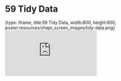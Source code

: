 # 59 Tidy Data
 
{type: iframe, title:59 Tidy Data, width:800, height:600, poster:resources/chapt_screen_images/tidy-data.png}
![](https://datatrail-jhu.github.io/DataTrail_ReOrg/no_toc/tidy-data.html)
 

 
